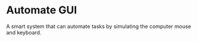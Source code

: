 # Automate GUI
 A smart system that can automate tasks by simulating the computer mouse and keyboard.